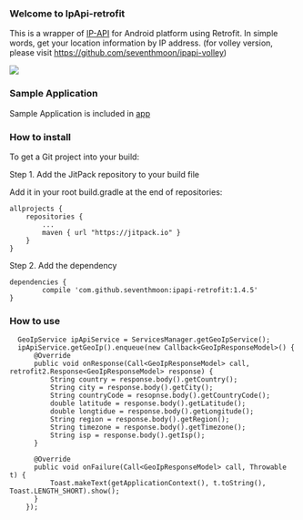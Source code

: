 ### Welcome to IpApi-retrofit
This is a wrapper of [IP-API](http://ipapi.co/json) for Android platform using Retrofit.
In simple words, get your location information by IP address.
(for volley version, please visit https://github.com/seventhmoon/ipapi-volley)

[![](https://jitpack.io/v/seventhmoon/ipapi-retrofit.svg)](https://jitpack.io/#seventhmoon/ipapi-retrofit)

### Sample Application
Sample Application is included in [app](https://github.com/seventhmoon/IpApi-retrofit/tree/master/app)

### How to install

To get a Git project into your build:

Step 1. Add the JitPack repository to your build file

Add it in your root build.gradle at the end of repositories:

	allprojects {
		repositories {
			...
			maven { url "https://jitpack.io" }
		}
	}

Step 2. Add the dependency

	dependencies {
	        compile 'com.github.seventhmoon:ipapi-retrofit:1.4.5'
	}
	     
### How to use

      GeoIpService ipApiService = ServicesManager.getGeoIpService();
      ipApiService.getGeoIp().enqueue(new Callback<GeoIpResponseModel>() {
          @Override
          public void onResponse(Call<GeoIpResponseModel> call, retrofit2.Response<GeoIpResponseModel> response) {
              String country = response.body().getCountry();
              String city = response.body().getCity();
              String countryCode = resopnse.body().getCountryCode();
              double latitude = response.body().getLatitude();
              double longtidue = response.body().getLongitude();
              String region = response.body().getRegion();
              String timezone = response.body().getTimezone();
              String isp = response.body().getIsp();
          }

          @Override
          public void onFailure(Call<GeoIpResponseModel> call, Throwable t) {
              Toast.makeText(getApplicationContext(), t.toString(), Toast.LENGTH_SHORT).show();
          }
        });

